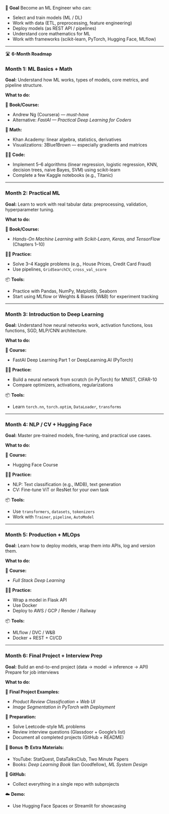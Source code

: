 🎯 **Goal**
Become an ML Engineer who can:

* Select and train models (ML / DL)
* Work with data (ETL, preprocessing, feature engineering)
* Deploy models (as REST API / pipelines)
* Understand core mathematics for ML
* Work with frameworks (scikit-learn, PyTorch, Hugging Face, MLflow)

---

🛣️ **6-Month Roadmap**

### **Month 1: ML Basics + Math**

**Goal:**
Understand how ML works, types of models, core metrics, and pipeline structure.

**What to do:**

📘 **Book/Course:**

* Andrew Ng (Coursera) — *must-have*
* Alternative: *FastAI — Practical Deep Learning for Coders*

🧮 **Math:**

* Khan Academy: linear algebra, statistics, derivatives
* Visualizations: 3Blue1Brown — especially gradients and matrices

👨‍💻 **Code:**

* Implement 5–6 algorithms (linear regression, logistic regression, KNN, decision trees, naive Bayes, SVM) using scikit-learn
* Complete a few Kaggle notebooks (e.g., Titanic)

---

### **Month 2: Practical ML**

**Goal:**
Learn to work with real tabular data: preprocessing, validation, hyperparameter tuning.

**What to do:**

📘 **Book/Course:**

* *Hands-On Machine Learning with Scikit-Learn, Keras, and TensorFlow* (Chapters 1–10)

👨‍💻 **Practice:**

* Solve 3–4 Kaggle problems (e.g., House Prices, Credit Card Fraud)
* Use pipelines, `GridSearchCV`, `cross_val_score`

📦 **Tools:**

* Practice with Pandas, NumPy, Matplotlib, Seaborn
* Start using MLflow or Weights & Biases (W\&B) for experiment tracking

---

### **Month 3: Introduction to Deep Learning**

**Goal:**
Understand how neural networks work, activation functions, loss functions, SGD, MLP/CNN architecture.

**What to do:**

📘 **Course:**

* FastAI Deep Learning Part 1 or DeepLearning.AI (PyTorch)

👨‍💻 **Practice:**

* Build a neural network from scratch (in PyTorch) for MNIST, CIFAR-10
* Compare optimizers, activations, regularizations

📦 **Tools:**

* Learn `torch.nn`, `torch.optim`, `DataLoader`, `transforms`

---

### **Month 4: NLP / CV + Hugging Face**

**Goal:**
Master pre-trained models, fine-tuning, and practical use cases.

**What to do:**

📘 **Course:**

* Hugging Face Course

👨‍💻 **Practice:**

* NLP: Text classification (e.g., IMDB), text generation
* CV: Fine-tune ViT or ResNet for your own task

📦 **Tools:**

* Use `transformers`, `datasets`, `tokenizers`
* Work with `Trainer`, `pipeline`, `AutoModel`

---

### **Month 5: Production + MLOps**

**Goal:**
Learn how to deploy models, wrap them into APIs, log and version them.

**What to do:**

📘 **Course:**

* *Full Stack Deep Learning*

👨‍💻 **Practice:**

* Wrap a model in Flask API
* Use Docker
* Deploy to AWS / GCP / Render / Railway

📦 **Tools:**

* MLflow / DVC / W\&B
* Docker + REST + CI/CD

---

### **Month 6: Final Project + Interview Prep**

**Goal:**
Build an end-to-end project (data → model → inference → API)
Prepare for job interviews

**What to do:**

🚀 **Final Project Examples:**

* *Product Review Classification + Web UI*
* *Image Segmentation in PyTorch with Deployment*

🎯 **Preparation:**

* Solve Leetcode-style ML problems
* Review interview questions (Glassdoor + Google’s list)
* Document all completed projects (GitHub + README)



🎁 **Bonus**
📚 **Extra Materials:**

* YouTube: StatQuest, DataTalksClub, Two Minute Papers
* Books: *Deep Learning Book* (Ian Goodfellow), *ML System Design*

📂 **GitHub:**

* Collect everything in a single repo with subprojects

☁️ **Demo:**

* Use Hugging Face Spaces or Streamlit for showcasing